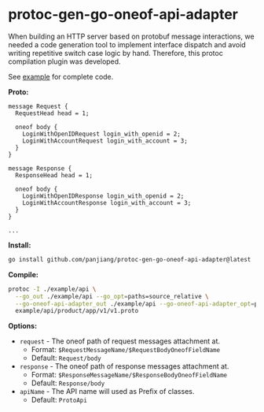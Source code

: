 # protoc-gen-go-oneof-api-adapter

When building an HTTP server based on protobuf message interactions, we needed a code generation tool to implement interface dispatch and avoid writing repetitive switch case logic by hand. Therefore, this protoc compilation plugin was developed.

See [example](./example/main.go) for complete code.

**Proto:**

```proto3
message Request {
  RequestHead head = 1;

  oneof body {
    LoginWithOpenIDRequest login_with_openid = 2;
    LoginWithAccountRequest login_with_account = 3;
  }
}

message Response {
  ResponseHead head = 1;

  oneof body {
    LoginWithOpenIDResponse login_with_openid = 2;
    LoginWithAccountResponse login_with_account = 3;
  }
}

...
```

**Install:**

```sh
go install github.com/panjiang/protoc-gen-go-oneof-api-adapter@latest
```

**Compile:**

```sh
protoc -I ./example/api \
  --go_out ./example/api --go_opt=paths=source_relative \
  --go-oneof-api-adapter_out ./example/api --go-oneof-api-adapter_opt=paths=source_relative,request=Request/body,response=Response/body \
  example/api/product/app/v1/v1.proto
```

**Options:**

- `request` - The oneof path of request messages attachment at.
  - Format: `$RequestMessageName/$RequestBodyOneofFieldName`
  - Default: `Request/body`
- `response` - The oneof path of response messages attachment at.
  - Format: `$ResponseMessageName/$ResponseBodyOneofFieldName`
  - Default: `Response/body`
- `apiName` - The API name will used as Prefix of classes.
  - Default: `ProtoApi`
